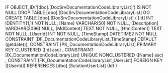 ﻿
 IF OBJECT_ID('[dbo].[DocSrvDocumentationCodeLibraryList]') IS NOT NULL 
 DROP TABLE [dbo].[DocSrvDocumentationCodeLibraryList] 
 GO
 CREATE TABLE [dbo].[DocSrvDocumentationCodeLibraryList] ( 
 [Id]           INT              IDENTITY(1,1)          NOT NULL,
 [Name]         VARCHAR(50)                             NOT NULL,
 [Description]  VARCHAR(2096)                               NULL,
 [MdContent]    TEXT                                    NOT NULL,
 [HtmlContent]  TEXT                                    NOT NULL,
 [UserId]       INT                                     NOT NULL,
 [TimeStamp]    DATETIME2                               NOT NULL  CONSTRAINT [DF_DocumentationCodeLibraryList_TimeStamp] DEFAULT (getdate()),
 CONSTRAINT   [PK_DocumentationCodeLibraryList]  PRIMARY KEY CLUSTERED    ([Id] asc) ,
 CONSTRAINT   [IX_DocumentationCodeLibraryList]  UNIQUE      NONCLUSTERED ([Name] asc) ,
 CONSTRAINT [FK_DocumentationCodeLibraryList_UserList] FOREIGN KEY ([UserId]) REFERENCES [dbo].[SolutionUserList] (Id) )
 
 